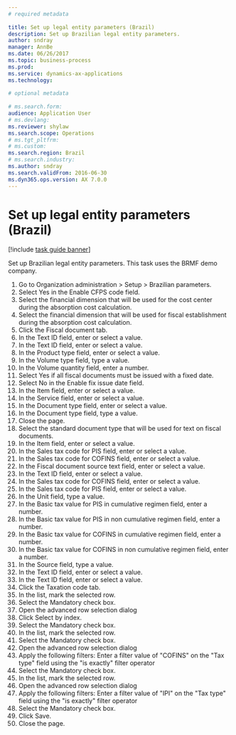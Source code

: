 ```yaml
--- 
# required metadata 
 
title: Set up legal entity parameters (Brazil)
description: Set up Brazilian legal entity parameters. 
author: sndray
manager: AnnBe 
ms.date: 06/26/2017
ms.topic: business-process 
ms.prod:  
ms.service: dynamics-ax-applications 
ms.technology:  
 
# optional metadata 
 
# ms.search.form:   
audience: Application User 
# ms.devlang:  
ms.reviewer: shylaw
ms.search.scope: Operations 
# ms.tgt_pltfrm:  
# ms.custom:  
ms.search.region: Brazil
# ms.search.industry: 
ms.author: sndray
ms.search.validFrom: 2016-06-30 
ms.dyn365.ops.version: AX 7.0.0 
---
```

# Set up legal entity parameters (Brazil)

[!include [task guide banner](../../includes/task-guide-banner.md)]

Set up Brazilian legal entity parameters. This task uses the BRMF demo company.

1. Go to Organization administration > Setup > Brazilian parameters.
2. Select Yes in the Enable CFPS code field.
3. Select the financial dimension that will be used for the cost center during the absorption cost calculation.
4. Select the financial dimension that will be used for fiscal establishment during the absorption cost calculation.
5. Click the Fiscal document tab.
6. In the Text ID field, enter or select a value.
7. In the Text ID field, enter or select a value.
8. In the Product type field, enter or select a value.
9. In the Volume type field, type a value.
10. In the Volume quantity field, enter a number.
11. Select Yes if all fiscal documents must be issued with a fixed date.
12. Select No in the Enable fix issue date field.
13. In the Item field, enter or select a value.
14. In the Service field, enter or select a value.
15. In the Document type field, enter or select a value.
16. In the Document type field, type a value.
17. Close the page.
18. Select the standard document type that will be used for text on fiscal documents.
19. In the Item field, enter or select a value.
20. In the Sales tax code for PIS field, enter or select a value.
21. In the Sales tax code for COFINS field, enter or select a value.
22. In the Fiscal document source text field, enter or select a value.
23. In the Text ID field, enter or select a value.
24. In the Sales tax code for COFINS field, enter or select a value.
25. In the Sales tax code for PIS field, enter or select a value.
26. In the Unit field, type a value.
27. In the Basic tax value for PIS in cumulative regimen field, enter a number.
28. In the Basic tax value for PIS in non cumulative regimen field, enter a number.
29. In the Basic tax value for COFINS in cumulative regimen field, enter a number.
30. In the Basic tax value for COFINS in non cumulative regimen field, enter a number.
31. In the Source field, type a value.
32. In the Text ID field, enter or select a value.
33. In the Text ID field, enter or select a value.
34. Click the Taxation code tab.
35. In the list, mark the selected row.
36. Select the Mandatory check box.
37. Open the advanced row selection dialog
38. Click Select by index.
39. Select the Mandatory check box.
40. In the list, mark the selected row.
41. Select the Mandatory check box.
42. Open the advanced row selection dialog
43. Apply the following filters: Enter a filter value of "COFINS" on the "Tax type" field using the "is exactly" filter operator
44. Select the Mandatory check box.
45. In the list, mark the selected row.
46. Open the advanced row selection dialog
47. Apply the following filters: Enter a filter value of "IPI" on the "Tax type" field using the "is exactly" filter operator
48. Select the Mandatory check box.
49. Click Save.
50. Close the page.

